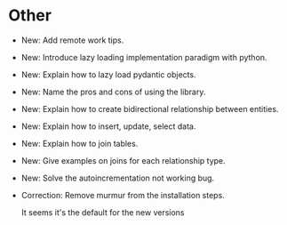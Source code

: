 # Other

* New: Add remote work tips.
* New: Introduce lazy loading implementation paradigm with python.
* New: Explain how to lazy load pydantic objects.
* New: Name the pros and cons of using the library.
* New: Explain how to create bidirectional relationship between entities.
* New: Explain how to insert, update, select data.
* New: Explain how to join tables.
* New: Give examples on joins for each relationship type.
* New: Solve the autoincrementation not working bug.
* Correction: Remove murmur from the installation steps.

    It seems it's the default for the new versions